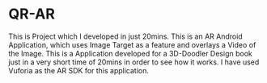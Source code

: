 # QR-AR
This is Project which I developed in just 20mins. This is an AR Android Application, which uses Image Target as a feature and overlays a Video of the Image. This is a Application developed for a 3D-Doodler Design book just in a very short time of 20mins in order to see how it works. I have used Vuforia as the AR SDK for this application.

